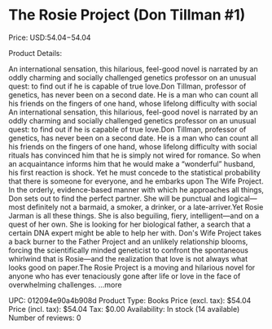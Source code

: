 # The Rosie Project (Don Tillman #1)

Price: USD:$54.04-$54.04

Product Details:

An international sensation, this hilarious, feel-good novel is narrated by an oddly charming and socially challenged genetics professor on an unusual quest: to find out if he is capable of true love.Don Tillman, professor of genetics, has never been on a second date. He is a man who can count all his friends on the fingers of one hand, whose lifelong difficulty with social An international sensation, this hilarious, feel-good novel is narrated by an oddly charming and socially challenged genetics professor on an unusual quest: to find out if he is capable of true love.Don Tillman, professor of genetics, has never been on a second date. He is a man who can count all his friends on the fingers of one hand, whose lifelong difficulty with social rituals has convinced him that he is simply not wired for romance. So when an acquaintance informs him that he would make a “wonderful” husband, his first reaction is shock. Yet he must concede to the statistical probability that there is someone for everyone, and he embarks upon The Wife Project. In the orderly, evidence-based manner with which he approaches all things, Don sets out to find the perfect partner. She will be punctual and logical—most definitely not a barmaid, a smoker, a drinker, or a late-arriver.Yet Rosie Jarman is all these things. She is also beguiling, fiery, intelligent—and on a quest of her own. She is looking for her biological father, a search that a certain DNA expert might be able to help her with. Don's Wife Project takes a back burner to the Father Project and an unlikely relationship blooms, forcing the scientifically minded geneticist to confront the spontaneous whirlwind that is Rosie—and the realization that love is not always what looks good on paper.The Rosie Project is a moving and hilarious novel for anyone who has ever tenaciously gone after life or love in the face of overwhelming challenges. ...more

UPC: 012094e90a4b908d
Product Type: Books
Price (excl. tax): $54.04
Price (incl. tax): $54.04
Tax: $0.00
Availability: In stock (14 available)
Number of reviews: 0